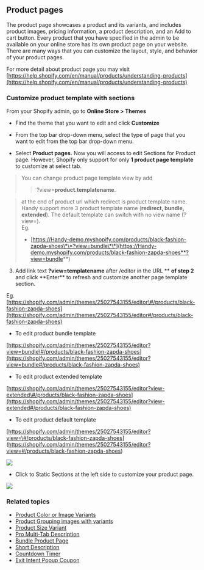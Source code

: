 ## Product pages

The product page showcases a product and its variants, and includes product images, pricing information, a product description, and an Add to cart button. Every product that you have specified in the admin to be available on your online store has its own product page on your website. There are many ways that you can customize the layout, style, and behavior of your product pages.

For more detail about product page you may visit [https://help.shopify.com/en/manual/products/understanding-products](https://help.shopify.com/en/manual/products/understanding-products)


### Customize product template with sections

From your Shopify admin, go to **Online Store &gt; Themes**

* Find the theme that you want to edit and click **Customize**

* From the top bar drop-down menu, select the type of page that you want to edit from the top bar drop-down menu.
         
* Select **Product pages.** Now you will access to edit Sections for Product page.
However, Shopify only support for only **1 product page template** to customize at select tab.

> You can change product page template view by add 
> > ?view=**product.templatename**.

> at the end of product url which redirect is product template name. 
> Handy support more 3 product template name \(**redirect, bundle, extended**\). The default template can switch with no view name \(?view=\).  
> Eg.
>
> * [https://Handy-demo.myshopify.com/products/black-fashion-zapda-shoes\*\*?view=bundle\*\*](https://Handy-demo.myshopify.com/products/black-fashion-zapda-shoes**?view=bundle**)

3. Add link text **?view=templatename** after /editor in the URL ** **of step 2** and click **Enter\*\* to refresh and customize another page template section.

Eg. [https://shopify.com/admin/themes/25027543155/editor\#/products/black-fashion-zapda-shoes](https://shopify.com/admin/themes/25027543155/editor#/products/black-fashion-zapda-shoes)

* To edit product bundle template

[https://shopify.com/admin/themes/25027543155/editor?view=bundle\#/products/black-fashion-zapda-shoes](https://shopify.com/admin/themes/25027543155/editor?view=bundle#/products/black-fashion-zapda-shoes)

* To edit product extended template

[https://shopify.com/admin/themes/25027543155/editor?view-extended\#/products/black-fashion-zapda-shoes](https://shopify.com/admin/themes/25027543155/editor?view-extended#/products/black-fashion-zapda-shoes)

* To edit product default template

[https://shopify.com/admin/themes/25027543155/editor?view=\#/products/black-fashion-zapda-shoes]
(https://shopify.com/admin/themes/25027543155/editor?view=#/products/black-fashion-zapda-shoes)

![](/assets/thelook-product-sections.png)

* Click to Static Sections at the left side to customize your product page.

![](/assets/thelook-product-sections-setting.png)

### Related topics

* [Product Color or Image Variants](/products/product-color-variant.md)
* [Product Grouping images with variants](/products/product-grouping-images-with-variants.md)
* [Product Size Variant](/products/product-quantity-selector.md)
* [Pro Multi-Tab Description](/products/product-multi-tab-description.md)
* [Bundle Product Page](/products/bundle-product-page.md)
* [Short Description](/products/countdown-product.md)
* [Countdown Timer](/products/count-down-product.md)
* [Exit Intent Popup Coupon](/extensions/exit-intent-popup.md)


